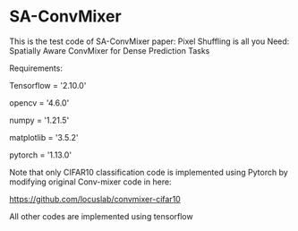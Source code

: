 # SA-ConvMixer

This is the test code of SA-ConvMixer paper: Pixel Shuffling is all you Need: Spatially Aware ConvMixer for Dense Prediction Tasks

Requirements:

Tensorflow = '2.10.0'

opencv = '4.6.0'

numpy = '1.21.5'

matplotlib = '3.5.2'

pytorch = '1.13.0'


Note that only CIFAR10 classification code is implemented using Pytorch by modifying original Conv-mixer code in here:

https://github.com/locuslab/convmixer-cifar10

All other codes are implemented using tensorflow 
